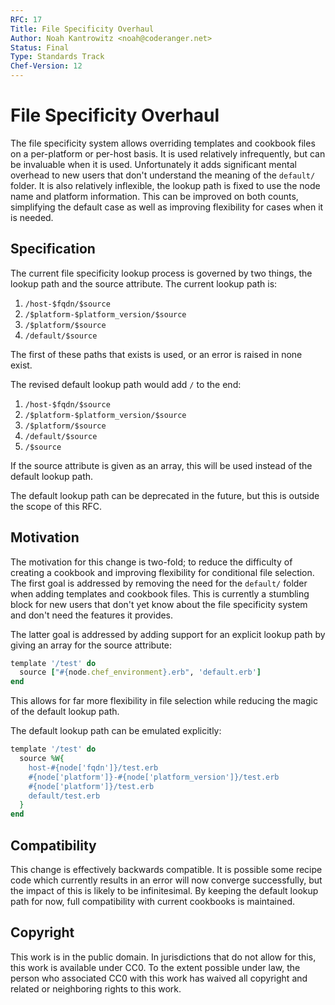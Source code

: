 ```yaml
---
RFC: 17
Title: File Specificity Overhaul
Author: Noah Kantrowitz <noah@coderanger.net>
Status: Final
Type: Standards Track
Chef-Version: 12
---
```


# File Specificity Overhaul

The file specificity system allows overriding templates and cookbook files on
a per-platform or per-host basis. It is used relatively infrequently, but can
be invaluable when it is used. Unfortunately it adds significant mental overhead
to new users that don't understand the meaning of the `default/` folder. It is
also relatively inflexible, the lookup path is fixed to use the node name and
platform information. This can be improved on both counts, simplifying the
default case as well as improving flexibility for cases when it is needed.

## Specification

The current file specificity lookup process is governed by two things, the
lookup path and the source attribute. The current lookup path is:

1. `/host-$fqdn/$source`
1. `/$platform-$platform_version/$source`
1. `/$platform/$source`
1. `/default/$source`

The first of these paths that exists is used, or an error is raised in none
exist.

The revised default lookup path would add `/` to the end:

1. `/host-$fqdn/$source`
1. `/$platform-$platform_version/$source`
1. `/$platform/$source`
1. `/default/$source`
1. `/$source`

If the source attribute is given as an array, this will be used instead of the
default lookup path.

The default lookup path can be deprecated in the future, but this is outside
the scope of this RFC.

## Motivation

The motivation for this change is two-fold; to reduce the difficulty of creating
a cookbook and improving flexibility for conditional file selection. The first
goal is addressed by removing the need for the `default/` folder when adding
templates and cookbook files. This is currently a stumbling block for new users
that don't yet know about the file specificity system and don't need the
features it provides.

The latter goal is addressed by adding support for an explicit lookup path by
giving an array for the source attribute:

```ruby
template '/test' do
  source ["#{node.chef_environment}.erb", 'default.erb']
end
```

This allows for far more flexibility in file selection while reducing the magic
of the default lookup path.

The default lookup path can be emulated explicitly:

```ruby
template '/test' do
  source %W{
    host-#{node['fqdn']}/test.erb
    #{node['platform']}-#{node['platform_version']}/test.erb
    #{node['platform']}/test.erb
    default/test.erb
  }
end
```

## Compatibility

This change is effectively backwards compatible. It is possible some recipe code
which currently results in an error will now converge successfully, but the
impact of this is likely to be infinitesimal. By keeping the default lookup path
for now, full compatibility with current cookbooks is maintained.

## Copyright

This work is in the public domain. In jurisdictions that do not allow for this,
this work is available under CC0. To the extent possible under law, the person
who associated CC0 with this work has waived all copyright and related or
neighboring rights to this work.
